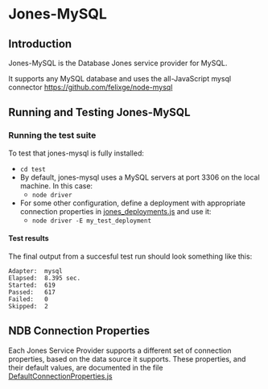 Jones-MySQL
===========

Introduction
------------
Jones-MySQL is the Database Jones service provider for MySQL.

It supports any MySQL database and uses the all-JavaScript mysql
connector https://github.com/felixge/node-mysql


Running and Testing Jones-MySQL 
-------------------------------

### Running the test suite

To test that jones-mysql is fully installed:
+ `cd test`
+ By default, jones-mysql uses a MySQL servers at port 3306 on the local machine. In this case:
    + `node driver`
+ For some other configuration, define a deployment with appropriate connection properties in [jones_deployments.js](../jones_deployments.js) and use it:
    + `node driver -E my_test_deployment`

#### Test results

The final output from a succesful test run should look something like this:

```
Adapter:  mysql
Elapsed:  8.395 sec.
Started:  619
Passed:   617
Failed:   0
Skipped:  2
```


NDB Connection Properties
-------------------------
Each Jones Service Provider supports a different set of connection properties, based on the data source it supports.  These properties, and their default values, are documented in the file [DefaultConnectionProperties.js](DefaultConnectionProperties.js)
 



